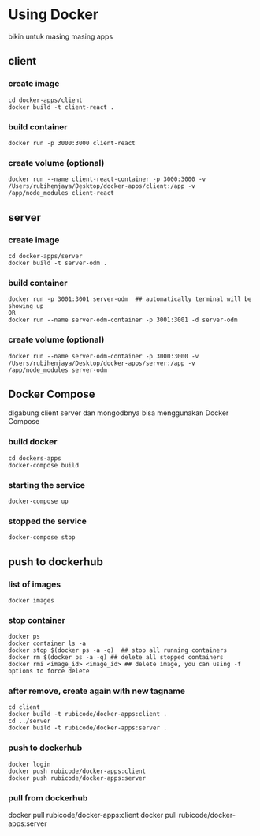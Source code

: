 # Using Docker

bikin untuk masing masing apps

## client
### create image
```
cd docker-apps/client
docker build -t client-react .
```
### build container
```
docker run -p 3000:3000 client-react
```
### create volume (optional)
```
docker run --name client-react-container -p 3000:3000 -v /Users/rubihenjaya/Desktop/docker-apps/client:/app -v /app/node_modules client-react
```


## server
### create image
```
cd docker-apps/server
docker build -t server-odm .
```
### build container
```
docker run -p 3001:3001 server-odm  ## automatically terminal will be showing up
OR
docker run --name server-odm-container -p 3001:3001 -d server-odm
```
### create volume (optional)
```
docker run --name server-odm-container -p 3000:3000 -v /Users/rubihenjaya/Desktop/docker-apps/server:/app -v /app/node_modules server-odm
```

## Docker Compose

digabung client server dan mongodbnya bisa menggunakan Docker Compose

### build docker
```
cd dockers-apps
docker-compose build
```

### starting the service
```
docker-compose up
```

### stopped the service
```
docker-compose stop
```

## push to dockerhub

### list of images
```
docker images
```
### stop container
```
docker ps
docker container ls -a
docker stop $(docker ps -a -q)  ## stop all running containers
docker rm $(docker ps -a -q) ## delete all stopped containers 
docker rmi <image_id> <image_id> ## delete image, you can using -f options to force delete

```

### after remove, create again with new tagname
```
cd client
docker build -t rubicode/docker-apps:client .
cd ../server
docker build -t rubicode/docker-apps:server .
```

### push to dockerhub
```
docker login
docker push rubicode/docker-apps:client
docker push rubicode/docker-apps:server
```

### pull from dockerhub
docker pull rubicode/docker-apps:client
docker pull rubicode/docker-apps:server

